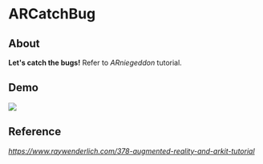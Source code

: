 # ARCatchBug
## About
 **Let's catch the bugs!** Refer to *ARniegeddon* tutorial. 
 
## Demo
![](https://github.com/synature14/ARCatchBug/blob/master/CatchingBug.gif)
 
## Reference
 *https://www.raywenderlich.com/378-augmented-reality-and-arkit-tutorial*
